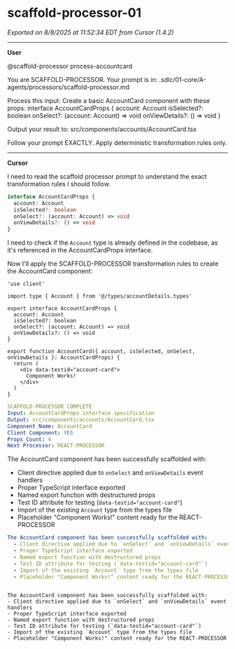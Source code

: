 # scaffold-processor-01

_Exported on 8/8/2025 at 11:52:34 EDT from Cursor (1.4.2)_

---

**User**

@scaffold-processor process-accountcard

You are SCAFFOLD-PROCESSOR. Your prompt is in:
.sdlc/01-core/A-agents/processors/scaffold-processor.md

Process this input:
Create a basic AccountCard component with these props:
interface AccountCardProps {
account: Account
isSelected?: boolean
onSelect?: (account: Account) => void
onViewDetails?: () => void
}

Output your result to:
src/components/accounts/AccountCard.tsx

Follow your prompt EXACTLY. Apply deterministic transformation rules only.

---

**Cursor**

I need to read the scaffold processor prompt to understand the exact transformation rules I should follow.

```typescript
interface AccountCardProps {
  account: Account
  isSelected?: boolean
  onSelect?: (account: Account) => void
  onViewDetails?: () => void
}
```

I need to check if the `Account` type is already defined in the codebase, as it's referenced in the AccountCardProps interface.

Now I'll apply the SCAFFOLD-PROCESSOR transformation rules to create the AccountCard component:

```typescriptreact
'use client'

import type { Account } from '@/types/accountDetails.types'

export interface AccountCardProps {
  account: Account
  isSelected?: boolean
  onSelect?: (account: Account) => void
  onViewDetails?: () => void
}

export function AccountCard({ account, isSelected, onSelect, onViewDetails }: AccountCardProps) {
  return (
    <div data-testid="account-card">
      Component Works!
    </div>
  )
}
```

```yaml
SCAFFOLD-PROCESSOR COMPLETE
Input: AccountCardProps interface specification
Output: src/components/accounts/AccountCard.tsx
Component Name: AccountCard
Client Component: YES
Props Count: 4
Next Processor: REACT-PROCESSOR
```

The AccountCard component has been successfully scaffolded with:

- Client directive applied due to `onSelect` and `onViewDetails` event handlers
- Proper TypeScript interface exported
- Named export function with destructured props
- Test ID attribute for testing (`data-testid="account-card"`)
- Import of the existing `Account` type from the types file
- Placeholder "Component Works!" content ready for the REACT-PROCESSOR

```yaml
The AccountCard component has been successfully scaffolded with:
  - Client directive applied due to `onSelect` and `onViewDetails` event handlers
  - Proper TypeScript interface exported
  - Named export function with destructured props
  - Test ID attribute for testing (`data-testid="account-card"`)
  - Import of the existing `Account` type from the types file
  - Placeholder "Component Works!" content ready for the REACT-PROCESSOR
```

```plaintext

The AccountCard component has been successfully scaffolded with:
- Client directive applied due to `onSelect` and `onViewDetails` event handlers
- Proper TypeScript interface exported
- Named export function with destructured props
- Test ID attribute for testing (`data-testid="account-card"`)
- Import of the existing `Account` type from the types file
- Placeholder "Component Works!" content ready for the REACT-PROCESSOR
```
